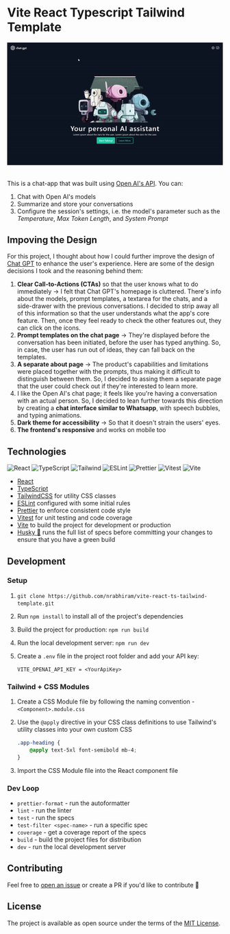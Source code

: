 # Vite React Typescript Tailwind Template

<p align="center">
    <img src="./public/demo.gif" alt="demo">
    <br>
    <br>
</p>

This is a chat-app that was built using [Open AI's API](https://platform.openai.com/docs/introduction). You can:

1. Chat with Open AI's models
2. Summarize and store your conversations
3. Configure the session's settings, i.e. the model's parameter such as the *Temperature*, *Max Token Length*, and *System Prompt*

## Impoving the Design

For this project, I thought about how I could further improve the design of [Chat GPT](https://chat.openai.com/) to enhance the user's experience. Here are some of the design decisions I took and the reasoning behind them:

1. **Clear Call-to-Actions (CTAs)** so that the user knows what to do immediately → I felt that Chat GPT's homepage is cluttered. There's info about the models, prompt templates, a textarea for the chats, and a side-drawer with the previous conversations. I decided to strip away all of this information so that the user understands what the app's core feature. Then, once they feel ready to check the other features out, they can click on the icons.
2. **Prompt templates on the chat page**  → They're displayed before the conversation has been initiated, before the user has typed anything. So, in case, the user has run out of ideas, they can fall back on the templates.
3. **A separate about page** → The product's capabilities and limitations were placed together with the prompts, thus making it difficult to distinguish between them. So, I decided to assing them a separate page that the user could check out if they're interested to learn more.
4. I like the Open AI's chat page; it feels like you're having a conversation with an actual person. So, I decided to lean further towards this direction by creating a **chat interface similar to Whatsapp**, with speech bubbles, and typing animations.
5. **Dark theme for accessibility** → So that it doesn't strain the users' eyes.
6. **The frontend's responsive** and works on mobile too


## Technologies

![React](https://img.shields.io/badge/frontend-react-61DBFB?style=flat&logo=react)
![TypeScript](https://img.shields.io/badge/frontend-ts-blue?style=flat&logo=typescript)
![Tailwind](https://img.shields.io/badge/frontend-tailwind-00C4C4?style=flat&logo=tailwindcss)
![ESLint](https://img.shields.io/badge/linter-eslint-4B32C3?style=flat&logo=eslint)
![Prettier](https://img.shields.io/badge/formatter-prettier-F8BC45?style=flat&logo=prettier)
![Vitest](https://img.shields.io/badge/specs-vitest-yellow?style=flat&logo=vitest)
![Vite](https://img.shields.io/badge/build-vite-A855F7?style=flat&logo=vite)

- [React](https://reactjs.org/)
- [TypeScript](https://www.typescriptlang.org/)
- [TailwindCSS](https://tailwindcss.com/) for utility CSS classes
- [ESLint](https://eslint.org/) configured with some initial rules
- [Prettier](https://prettier.io/) to enforce consistent code style
- [Vitest](https://vitest.dev/) for unit testing and code coverage
- [Vite](https://vitejs.dev/) to build the project for development or production
- [Husky 🐶](https://typicode.github.io/husky/) runs the full list of specs before committing your changes to ensure that you have a green build

## Development

### Setup

1. `git clone https://github.com/nrabhiram/vite-react-ts-tailwind-template.git`
2. Run `npm install` to install all of the project's dependencies
3. Build the project for production: `npm run build`
4. Run the local development server: `npm run dev`
5. Create a `.env` file in the project root folder and add your API key:
   
    ```
    VITE_OPENAI_API_KEY = <YourApiKey>
    ```

### Tailwind + CSS Modules

1. Create a CSS Module file by following the naming convention - `<Component>.module.css`
2. Use the `@apply` directive in your CSS class definitions to use Tailwind's utility classes into your own custom CSS
    
    ```css
    .app-heading {
        @apply text-5xl font-semibold mb-4;
    }
    ```
3. Import the CSS Module file into the React component file

### Dev Loop

- `prettier-format` - run the autoformatter
- `lint` - run the linter
- `test` - run the specs
- `test-filter <spec-name>` - run a specific spec
- `coverage` - get a coverage report of the specs
- `build` - build the project files for distribution
- `dev` - run the local development server

## Contributing

Feel free to [open an issue](https://github.com/nrabhiram/vite-react-ts-tailwind-template/issues/new) or create a PR if you'd like to contribute 🙌

## License

The project is available as open source under the terms of the [MIT License](LICENSE).
